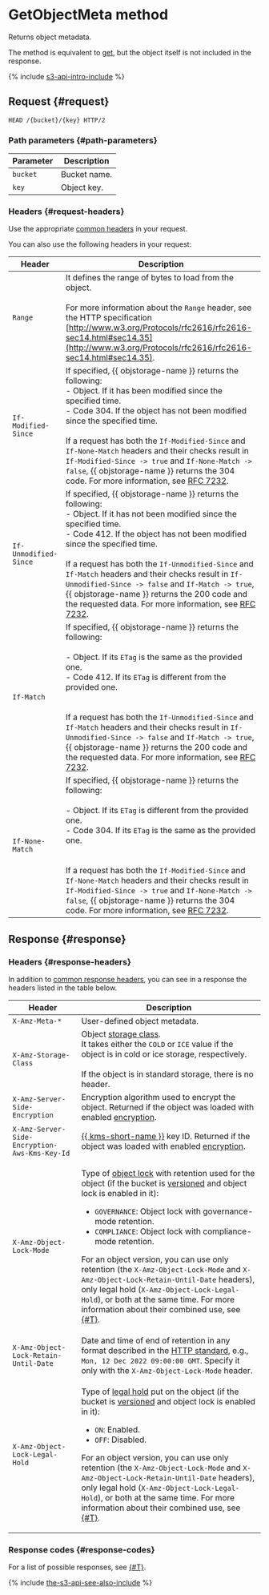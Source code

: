 # GetObjectMeta method

Returns object metadata.

The method is equivalent to [get](get.md), but the object itself is not included in the response.

{% include [s3-api-intro-include](../../../../_includes/storage/s3-api-intro-include.md) %}

## Request {#request}

```http
HEAD /{bucket}/{key} HTTP/2
```

### Path parameters {#path-parameters}

Parameter | Description
----- | -----
`bucket` | Bucket name.
`key` | Object key.


### Headers {#request-headers}

Use the appropriate [common headers](../common-request-headers.md) in your request.

You can also use the following headers in your request:

Header | Description
----- | -----
`Range` | It defines the range of bytes to load from the object.<br/><br/>For more information about the `Range` header, see the HTTP specification [http://www.w3.org/Protocols/rfc2616/rfc2616-sec14.html#sec14.35](http://www.w3.org/Protocols/rfc2616/rfc2616-sec14.html#sec14.35).
`If-Modified-Since` | If specified, {{ objstorage-name }} returns the following:<br/>- Object. If it has been modified since the specified time.<br/>- Code 304. If the object has not been modified since the specified time.<br/><br/>If a request has both the `If-Modified-Since` and `If-None-Match` headers and their checks result in `If-Modified-Since -> true` and `If-None-Match -> false`, {{ objstorage-name }} returns the 304 code. For more information, see [RFC 7232](https://tools.ietf.org/html/rfc7232).
`If-Unmodified-Since` | If specified, {{ objstorage-name }} returns the following:<br/>- Object. If it has not been modified since the specified time.<br/>- Code 412. If the object has not been modified since the specified time.<br/><br/>If a request has both the `If-Unmodified-Since` and `If-Match` headers and their checks result in `If-Unmodified-Since -> false` and `If-Match -> true`, {{ objstorage-name }} returns the 200 code and the requested data. For more information, see [RFC 7232](https://tools.ietf.org/html/rfc7232).
`If-Match` | If specified, {{ objstorage-name }} returns the following:<br/><br/>- Object. If its `ETag` is the same as the provided one.<br/>- Code 412. If its `ETag` is different from the provided one.<br/><br/><br/>If a request has both the `If-Unmodified-Since` and `If-Match` headers and their checks result in `If-Unmodified-Since -> false` and `If-Match -> true`, {{ objstorage-name }} returns the 200 code and the requested data. For more information, see [RFC 7232](https://tools.ietf.org/html/rfc7232).
`If-None-Match` | If specified, {{ objstorage-name }} returns the following:<br/><br/>- Object. If its `ETag` is different from the provided one.<br/>- Code 304. If its `ETag` is the same as the provided one.<br/><br/><br/>If a request has both the `If-Modified-Since` and `If-None-Match` headers and their checks result in `If-Modified-Since -> true` and `If-None-Match -> false`, {{ objstorage-name }} returns the 304 code. For more information, see [RFC 7232](https://tools.ietf.org/html/rfc7232).

## Response {#response}

### Headers {#response-headers}

In addition to [common response headers](../common-response-headers.md), you can see in a response the headers listed in the table below.


Header | Description
----- | -----
`X-Amz-Meta-*` | User-defined object metadata.
`X-Amz-Storage-Class` | Object [storage class](../../../concepts/storage-class.md).<br/>It takes either the `COLD` or `ICE` value if the object is in cold or ice storage, respectively.<br/><br/>If the object is in standard storage, there is no header.
`X-Amz-Server-Side-Encryption` | Encryption algorithm used to encrypt the object. Returned if the object was loaded with enabled [encryption](../../../operations/buckets/encrypt.md).
`X-Amz-Server-Side-Encryption-Aws-Kms-Key-Id` | [{{ kms-short-name }}](../../../../kms/concepts/key.md) key ID. Returned if the object was loaded with enabled [encryption](../../../operations/buckets/encrypt.md).
`X-Amz-Object-Lock-Mode` | <p>Type of [object lock](../../../concepts/object-lock.md) with retention used for the object (if the bucket is [versioned](../../../concepts/versioning.md) and object lock is enabled in it):</p><ul><li>`GOVERNANCE`: Object lock with governance-mode retention.</li><li>`COMPLIANCE`: Object lock with compliance-mode retention.</li></ul><p>For an object version, you can use only retention (the `X-Amz-Object-Lock-Mode` and `X-Amz-Object-Lock-Retain-Until-Date` headers), only legal hold (`X-Amz-Object-Lock-Legal-Hold`), or both at the same time. For more information about their combined use, see [{#T}](../../../concepts/object-lock.md#types).</p>
`X-Amz-Object-Lock-Retain-Until-Date` | Date and time of end of retention in any format described in the [HTTP standard](https://www.rfc-editor.org/rfc/rfc9110#name-date-time-formats), e.g., `Mon, 12 Dec 2022 09:00:00 GMT`. Specify it only with the `X-Amz-Object-Lock-Mode` header.
`X-Amz-Object-Lock-Legal-Hold` | <p>Type of [legal hold](../../../concepts/object-lock.md) put on the object (if the bucket is [versioned](../../../concepts/versioning.md) and object lock is enabled in it):</p><ul><li>`ON`: Enabled.</li><li>`OFF`: Disabled.</li></ul><p>For an object version, you can use only retention (the `X-Amz-Object-Lock-Mode` and `X-Amz-Object-Lock-Retain-Until-Date` headers), only legal hold (`X-Amz-Object-Lock-Legal-Hold`), or both at the same time. For more information about their combined use, see [{#T}](../../../concepts/object-lock.md#types).</p>


### Response codes {#response-codes}

For a list of possible responses, see [{#T}](../response-codes.md).

{% include [the-s3-api-see-also-include](../../../../_includes/storage/the-s3-api-see-also-include.md) %}